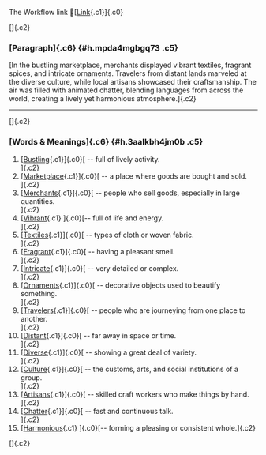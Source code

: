 The Workflow link
👏[[Link](https://www.google.com/url?q=http://www.google.com&sa=D&source=editors&ust=1759187930693930&usg=AOvVaw07DiBC2IoCTFuOrnS6ZzHW){.c1}]{.c0}

[]{.c2}

### [Paragraph]{.c6} {#h.mpda4mgbgq73 .c5}

[In the bustling marketplace, merchants displayed vibrant textiles,
fragrant spices, and intricate ornaments. Travelers from distant lands
marveled at the diverse culture, while local artisans showcased their
craftsmanship. The air was filled with animated chatter, blending
languages from across the world, creating a lively yet harmonious
atmosphere.]{.c2}

------------------------------------------------------------------------

[]{.c2}

### [Words & Meanings]{.c6} {#h.3aalkbh4jm0b .c5}

1.  [[Bustling](https://www.google.com/url?q=http://www.google.com&sa=D&source=editors&ust=1759187930694759&usg=AOvVaw0wGMhAyDNIK4mWgRjWt1jm){.c1}]{.c0}[ --
    full of lively activity.\
    ]{.c2}
2.  [[Marketplace](https://www.google.com/url?q=http://www.google.com&sa=D&source=editors&ust=1759187930694968&usg=AOvVaw1jklo0fprxWoRAccnr3G1n){.c1}]{.c0}[ --
    a place where goods are bought and sold.\
    ]{.c2}
3.  [[Merchants](https://www.google.com/url?q=http://www.google.com&sa=D&source=editors&ust=1759187930695110&usg=AOvVaw0VgEBg-cIwnaQB1N-MuGAq){.c1}]{.c0}[ --
    people who sell goods, especially in large quantities.\
    ]{.c2}
4.  [[Vibrant](https://www.google.com/url?q=http://www.google.com&sa=D&source=editors&ust=1759187930695350&usg=AOvVaw0v4KkqEv1p1aB4GQAQqWNL){.c1}
    ]{.c0}[-- full of life and energy.\
    ]{.c2}
5.  [[Textiles](https://www.google.com/url?q=http://www.google.com&sa=D&source=editors&ust=1759187930695488&usg=AOvVaw2bXvK8hs-sbuMn0vRClSd9){.c1}]{.c0}[ --
    types of cloth or woven fabric.\
    ]{.c2}
6.  [[Fragrant](https://www.google.com/url?q=http://www.google.com&sa=D&source=editors&ust=1759187930695661&usg=AOvVaw38Jr3tKLH9D5vzAHS_cqsZ){.c1}]{.c0}[ --
    having a pleasant smell.\
    ]{.c2}
7.  [[Intricate](https://www.google.com/url?q=http://www.google.com&sa=D&source=editors&ust=1759187930695826&usg=AOvVaw3k65TGM68HJsku8b5p9Fgp){.c1}]{.c0}[ --
    very detailed or complex.\
    ]{.c2}
8.  [[Ornaments](https://www.google.com/url?q=http://www.google.com&sa=D&source=editors&ust=1759187930695959&usg=AOvVaw3Oz-o1U7aV-eMWvgr0oIf7){.c1}]{.c0}[ --
    decorative objects used to beautify something.\
    ]{.c2}
9.  [[Travelers](https://www.google.com/url?q=http://www.google.com&sa=D&source=editors&ust=1759187930696079&usg=AOvVaw379thiEp-bGTsWTW85PBjJ){.c1}]{.c0}[ --
    people who are journeying from one place to another.\
    ]{.c2}
10. [[Distant](https://www.google.com/url?q=http://www.google.com&sa=D&source=editors&ust=1759187930696213&usg=AOvVaw0g1kiqEkX9TOSgd7MOiUg5){.c1}]{.c0}[ --
    far away in space or time.\
    ]{.c2}
11. [[Diverse](https://www.google.com/url?q=http://www.google.com&sa=D&source=editors&ust=1759187930696336&usg=AOvVaw3hbVGAum7slQEhTJt_6NSA){.c1}]{.c0}[ --
    showing a great deal of variety.\
    ]{.c2}
12. [[Culture](https://www.google.com/url?q=http://www.google.com&sa=D&source=editors&ust=1759187930696475&usg=AOvVaw0y7vMlx8i9SQyBtpKfB0qx){.c1}]{.c0}[ --
    the customs, arts, and social institutions of a group.\
    ]{.c2}
13. [[Artisans](https://www.google.com/url?q=http://www.google.com&sa=D&source=editors&ust=1759187930696630&usg=AOvVaw0ioKEebRu9ldddQliHMUxs){.c1}]{.c0}[ --
    skilled craft workers who make things by hand.\
    ]{.c2}
14. [[Chatter](https://www.google.com/url?q=http://www.google.com&sa=D&source=editors&ust=1759187930696761&usg=AOvVaw2zce6zekcKLzyUSnFzOqnP){.c1}]{.c0}[ --
    fast and continuous talk.\
    ]{.c2}
15. [[Harmonious](https://www.google.com/url?q=http://www.google.com&sa=D&source=editors&ust=1759187930696864&usg=AOvVaw1RrcmLQRs3-K3xRjord7iW){.c1}
    ]{.c0}[-- forming a pleasing or consistent whole.]{.c2}

[]{.c2}
